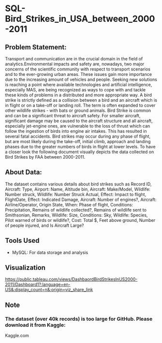 # SQL-Bird_Strikes_in_USA_between_2000-2011

## Problem Statement:
  Transport and communication are in the crucial domain in the field of analytics.Environmental impacts and safety are, nowadays, two major concerns of the scientific community with respect to transport scenarios and to the ever-growing urban areas. These issues gain more importance due to the increasing amount of vehicles and people. Seeking new solutions is reaching a point where available technologies and artificial intelligence, especially MAS, are being recognized as ways to cope with and tackle these kinds of problems in a distributed and more appropriate way.
  A bird strike is strictly defined as a collision between a bird and an aircraft which is in flight or on a take-off or landing roll. The term is often expanded to cover other wildlife strikes - with bats or ground animals. Bird Strike is common and can be a significant threat to aircraft safety. For smaller aircraft, significant damage may be caused to the aircraft structure and all aircraft, especially jet-engine ones, are vulnerable to the loss of thrust which can follow the ingestion of birds into engine air intakes. This has resulted in several fatal accidents. 
  Bird strikes may occur during any phase of flight, but are most likely during the take-off, initial climb, approach and landing phases due to the greater numbers of birds in flight at lower levels. To have a closer look the following document visually depicts the data collected on Bird Strikes by FAA between 2000-2011.
## About Data: 
  The dataset contains various details about bird strikes such as Record ID, Aircraft: Type, Airport: Name, Altitude bin, Aircraft: Make/Model, Wildlife: Number struck, Wildlife: Number Struck Actual, Effect: Impact to flight, FlightDate, Effect: Indicated Damage, Aircraft: Number of engines?, Aircraft: Airline/Operator, Origin State, When: Phase of flight, Conditions: Precipitation, Remains of wildlife collected?, Remains of wildlife sent to Smithsonian, Remarks, Wildlife: Size, Conditions: Sky, Wildlife: Species, Pilot warned of birds or wildlife?, Cost: Total $, Feet above ground, Number of people injured, and Is Aircraft Large?
## Tools Used
- MySQL: For data storage and analysis
## Visualization
https://public.tableau.com/views/DashbaordBirdStrikesInUS2000-2011/Dashboard1?:language=en-US&:display_count=n&:origin=viz_share_link
## Note
### The dataset (over 40k records) is too large for GitHub. Please download it from Kaggle:
Kaggle.com
